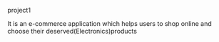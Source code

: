 project1


It is an e-commerce application which helps users to shop online and choose their deserved(Electronics)products
